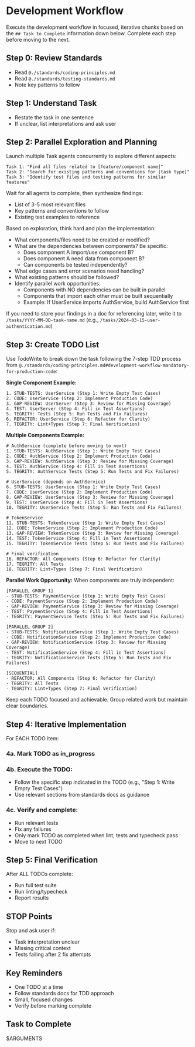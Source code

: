 # Development Workflow

Execute the development workflow in focused, iterative chunks based on the `## Task to Complete` information down below. Complete each step before moving to the next.

## Step 0: Review Standards
- Read `@./standards/coding-principles.md`
- Read `@./standards/testing-standards.md`
- Note key patterns to follow

## Step 1: Understand Task
- Restate the task in one sentence
- If unclear, list interpretations and ask user

## Step 2: Parallel Exploration and Planning
Launch multiple Task agents concurrently to explore different aspects:

```
Task 1: "Find all files related to [feature/component name]"
Task 2: "Search for existing patterns and conventions for [task type]"
Task 3: "Identify test files and testing patterns for similar features"
```

Wait for all agents to complete, then synthesize findings:
- List of 3-5 most relevant files
- Key patterns and conventions to follow
- Existing test examples to reference

Based on exploration, think hard and plan the implementation:
- What components/files need to be created or modified?
- What are the dependencies between components? Be specific:
  - Does component A import/use component B?
  - Does component A need data from component B?
  - Can components be tested independently?
- What edge cases and error scenarios need handling?
- What existing patterns should be followed?
- Identify parallel work opportunities:
  - Components with NO dependencies can be built in parallel
  - Components that import each other must be built sequentially
  - Example: If UserService imports AuthService, build AuthService first

If you need to store your findings in a doc for referencing later, write it to `/tasks/YYYY-MM-DD-task-name.md` (e.g., `/tasks/2024-03-15-user-authentication.md`)

## Step 3: Create TODO List
Use TodoWrite to break down the task following the 7-step TDD process from `@./standards/coding-principles.md#development-workflow-mandatory-for-production-code`:

**Single Component Example:**
```
1. STUB-TESTS: UserService (Step 1: Write Empty Test Cases)
2. CODE: UserService (Step 2: Implement Production Code)
3. GAP-REVIEW: UserServer (Step 3: Review for Missing Coverage)
4. TEST: UserServer (Step 4: Fill in Test Assertions)
5. TEGRITY: Tests (Step 5: Run Tests and Fix Failures)
6. REFACTOR: UserService (Step 6: Refactor for Clarity)
7. TEGRITY: Lint+Types (Step 7: Final Verification)
```

**Multiple Components Example:**
```
# AuthService (complete before moving to next)
1. STUB-TESTS: AuthService (Step 1: Write Empty Test Cases)
2. CODE: AuthService (Step 2: Implement Production Code)
3. GAP-REVIEW: AuthService (Step 3: Review for Missing Coverage)
4. TEST: AuthService (Step 4: Fill in Test Assertions)
5. TEGRITY: AuthService Tests (Step 5: Run Tests and Fix Failures)

# UserService (depends on AuthService)
6. STUB-TESTS: UserService (Step 1: Write Empty Test Cases)
7. CODE: UserService (Step 2: Implement Production Code)
8. GAP-REVIEW: UserService (Step 3: Review for Missing Coverage)
9. TEST: UserService (Step 4: Fill in Test Assertions)
10. TEGRITY: UserService Tests (Step 5: Run Tests and Fix Failures)

# TokenService
11. STUB-TESTS: TokenService (Step 1: Write Empty Test Cases)
12. CODE: TokenService (Step 2: Implement Production Code)
13. GAP-REVIEW: TokenService (Step 3: Review for Missing Coverage)
14. TEST: TokenService (Step 4: Fill in Test Assertions)
15. TEGRITY: TokenService Tests (Step 5: Run Tests and Fix Failures)

# Final verification
16. REFACTOR: All Components (Step 6: Refactor for Clarity)
17. TEGRITY: All Tests
18. TEGRITY: Lint+Types (Step 7: Final Verification)
```

**Parallel Work Opportunity:**
When components are truly independent:
```
[PARALLEL GROUP 1]
- STUB-TESTS: PaymentService (Step 1: Write Empty Test Cases)
- CODE: PaymentService (Step 2: Implement Production Code)
- GAP-REVIEW: PaymentService (Step 3: Review for Missing Coverage)
- TEST: PaymentService (Step 4: Fill in Test Assertions)
- TEGRITY: PaymentService Tests (Step 5: Run Tests and Fix Failures)

[PARALLEL GROUP 2]
- STUB-TESTS: NotificationService (Step 1: Write Empty Test Cases)
- CODE: NotificationService (Step 2: Implement Production Code)
- GAP-REVIEW: NotificationService (Step 3: Review for Missing Coverage)
- TEST: NotificationService (Step 4: Fill in Test Assertions)
- TEGRITY: NotificationService Tests (Step 5: Run Tests and Fix Failures)

[SEQUENTIAL]
- REFACTOR: All Components (Step 6: Refactor for Clarity)
- TEGRITY: All Tests
- TEGRITY: Lint+Types (Step 7: Final Verification)
```

Keep each TODO focused and achievable. Group related work but maintain clear boundaries.

## Step 4: Iterative Implementation
For EACH TODO item:

### 4a. Mark TODO as in_progress

### 4b. Execute the TODO:
- Follow the specific step indicated in the TODO (e.g., "Step 1: Write Empty Test Cases")
- Use relevant sections from standards docs as guidance

### 4c. Verify and complete:
- Run relevant tests
- Fix any failures
- Only mark TODO as completed when lint, tests and typecheck pass
- Move to next TODO

## Step 5: Final Verification
After ALL TODOs complete:
- Run full test suite
- Run linting/typecheck
- Report results

## STOP Points
Stop and ask user if:
- Task interpretation unclear
- Missing critical context
- Tests failing after 2 fix attempts

## Key Reminders
- One TODO at a time
- Follow standards docs for TDD approach
- Small, focused changes
- Verify before marking complete

## Task to Complete
$ARGUMENTS